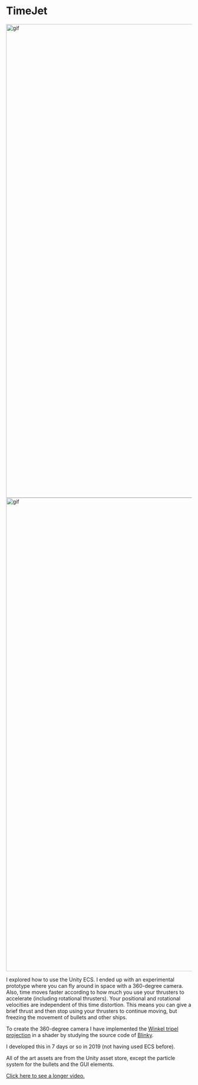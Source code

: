 # TimeJet
<img src="TimeJetECS-A.gif" alt="gif" width="1280"/>
<img src="TimeJetECS-B.gif" alt="gif" width="1280"/>

I explored how to use the Unity ECS. I ended up with an experimental prototype where you can fly around in space with a 360-degree camera. Also, time moves faster according to how much you use your thrusters to accelerate (including rotational thrusters). Your positional and rotational velocities are independent of this time distortion. This means you can give a brief thrust and then stop using your thrusters to continue moving, but freezing the movement of bullets and other ships.

To create the 360-degree camera I have implemented the [Winkel tripel projection](https://www.wikiwand.com/en/Winkel_tripel_projection) in a shader by studying the source code of [Blinky](https://github.com/shaunlebron/blinky).

I developed this in 7 days or so in 2019 (not having used ECS before).

All of the art assets are from the Unity asset store, except the particle system for the bullets and the GUI elements.

[Click here to see a longer video.](https://youtu.be/aHQeb8UERN8)
